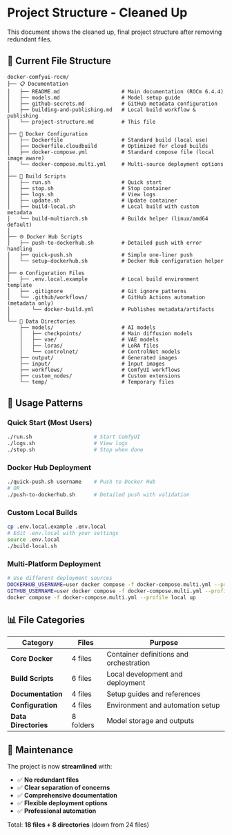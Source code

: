 # Project Structure - Cleaned Up

This document shows the cleaned up, final project structure after removing redundant files.

## 📁 Current File Structure

```
docker-comfyui-rocm/
├── 📋 Documentation
│   ├── README.md                    # Main documentation (ROCm 6.4.4)
│   ├── models.md                    # Model setup guide
│   ├── github-secrets.md            # GitHub metadata configuration
│   ├── building-and-publishing.md   # Local build workflow & publishing
│   └── project-structure.md         # This file
│
├── 🐳 Docker Configuration
│   ├── Dockerfile                   # Standard build (local use)
│   ├── Dockerfile.cloudbuild        # Optimized for cloud builds
│   ├── docker-compose.yml           # Standard compose file (local image aware)
│   └── docker-compose.multi.yml     # Multi-source deployment options
│
├── 🔧 Build Scripts
│   ├── run.sh                       # Quick start
│   ├── stop.sh                      # Stop container
│   ├── logs.sh                      # View logs
│   ├── update.sh                    # Update container
│   ├── build-local.sh               # Local build with custom metadata
│   └── build-multiarch.sh           # Buildx helper (linux/amd64 default)
│
├── 🌐 Docker Hub Scripts
│   ├── push-to-dockerhub.sh         # Detailed push with error handling
│   ├── quick-push.sh                # Simple one-liner push
│   └── setup-dockerhub.sh           # Docker Hub configuration helper
│
├── ⚙️ Configuration Files
│   ├── .env.local.example           # Local build environment template
│   ├── .gitignore                   # Git ignore patterns
│   └── .github/workflows/           # GitHub Actions automation (metadata only)
│       └── docker-build.yml         # Publishes metadata/artifacts
│
└── 📁 Data Directories
    ├── models/                      # AI models
    │   ├── checkpoints/             # Main diffusion models
    │   ├── vae/                     # VAE models
    │   ├── loras/                   # LoRA files
    │   └── controlnet/              # ControlNet models
    ├── output/                      # Generated images
    ├── input/                       # Input images
    ├── workflows/                   # ComfyUI workflows
    ├── custom_nodes/                # Custom extensions
    └── temp/                        # Temporary files
```

## 🎯 Usage Patterns

### **Quick Start (Most Users)**
```bash
./run.sh                    # Start ComfyUI
./logs.sh                   # View logs
./stop.sh                   # Stop when done
```

### **Docker Hub Deployment**
```bash
./quick-push.sh username    # Push to Docker Hub
# OR
./push-to-dockerhub.sh      # Detailed push with validation
```

### **Custom Local Builds**
```bash
cp .env.local.example .env.local
# Edit .env.local with your settings
source .env.local
./build-local.sh
```

### **Multi-Platform Deployment**
```bash
# Use different deployment sources
DOCKERHUB_USERNAME=user docker compose -f docker-compose.multi.yml --profile dockerhub up
GITHUB_USERNAME=user docker compose -f docker-compose.multi.yml --profile ghcr up
docker compose -f docker-compose.multi.yml --profile local up
```

## 📊 File Categories

| Category | Files | Purpose |
|----------|-------|---------|
| **Core Docker** | 4 files | Container definitions and orchestration |
| **Build Scripts** | 6 files | Local development and deployment |
| **Documentation** | 4 files | Setup guides and references |
| **Configuration** | 4 files | Environment and automation setup |
| **Data Directories** | 8 folders | Model storage and outputs |

## 🧹 Maintenance

The project is now **streamlined** with:
- ✅ **No redundant files**
- ✅ **Clear separation of concerns**
- ✅ **Comprehensive documentation**
- ✅ **Flexible deployment options**
- ✅ **Professional automation**

Total: **18 files + 8 directories** (down from 24 files)
